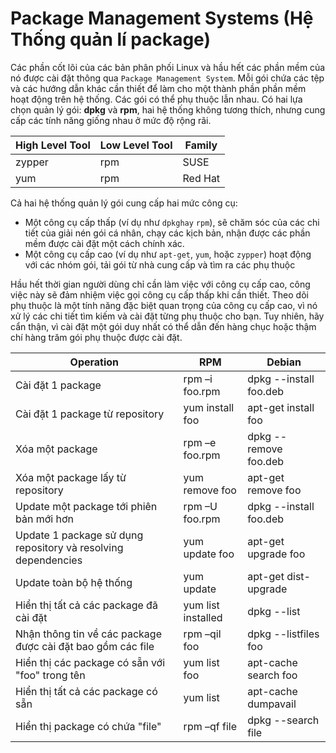 # Package Management Systems (Hệ Thống quản lí package)

Các phần cốt lõi của các bản phân phối Linux và hầu hết các phần mềm của nó được cài đặt thông qua `Package Management System`. Mỗi gói chứa các tệp và các hướng dẫn khác cần thiết để làm cho một thành phần phần mềm hoạt động trên hệ thống. Các gói có thể phụ thuộc lẫn nhau. Có hai lựa chọn quản lý gói: **dpkg** và **rpm**, hai hệ thống không tương thích, nhưng cung cấp các tính năng giống nhau ở mức độ rộng rãi.

|High Level Tool|Low Level Tool|Family|
|---------------|--------------|------|
|zypper|rpm|SUSE|
|yum|rpm|Red Hat|

Cả hai hệ thống quản lý gói cung cấp hai mức công cụ: 
- Một công cụ cấp thấp (ví dụ như `dpkghay` `rpm`), sẽ chăm sóc của các chi tiết của giải nén gói cá nhân, chạy các kịch bản, nhận được các phần mềm được cài đặt một cách chính xác.
- Một công cụ cấp cao (ví dụ như `apt-get`, `yum`, hoặc `zypper`) hoạt động với các nhóm gói, tải gói từ nhà cung cấp và tìm ra các phụ thuộc

Hầu hết thời gian người dùng chỉ cần làm việc với công cụ cấp cao, công việc này sẽ đảm nhiệm việc gọi công cụ cấp thấp khi cần thiết. Theo dõi phụ thuộc là một tính năng đặc biệt quan trọng của công cụ cấp cao, vì nó xử lý các chi tiết tìm kiếm và cài đặt từng phụ thuộc cho bạn. Tuy nhiên, hãy cẩn thận, vì cài đặt một gói duy nhất có thể dẫn đến hàng chục hoặc thậm chí hàng trăm gói phụ thuộc được cài đặt.

|Operation|RPM|Debian|
|---------|-----------|-----------|
|Cài đặt 1 package|rpm –i foo.rpm|dpkg --install foo.deb|
|Cài đặt 1 package từ repository|yum install foo|apt-get install foo|
|Xóa một package|rpm –e foo.rpm|dpkg --remove foo.deb|
|Xóa một package lấy từ repository|yum remove foo|apt-get remove foo|
|Update một package tới phiên bản mới hơn|rpm –U foo.rpm|dpkg --install foo.deb|
|Update 1 package sử dụng repository và resolving dependencies|yum update foo|apt-get upgrade foo|
|Update toàn bộ hệ thống|yum update|apt-get dist-upgrade|
|Hiển thị tất cả các package đã cài đặt|yum list installed|dpkg --list|
|Nhận thông tin về các package được cài đặt bao gồm các file|rpm –qil foo|dpkg --listfiles foo|
|Hiển thị các package có sẵn với "foo" trong tên|yum list foo|apt-cache search foo|
|Hiển thị tất cả các package có sẵn|yum list|apt-cache dumpavail|
|Hiển thị package có chứa "file"|rpm –qf file|dpkg --search file|